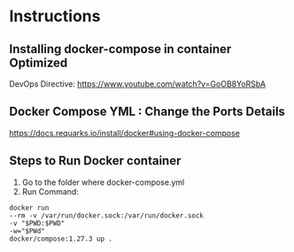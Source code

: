# Instructions

## Installing docker-compose in container Optimized

DevOps Directive: <https://www.youtube.com/watch?v=GoOB8YoRSbA>

## Docker Compose YML : Change the Ports Details

<https://docs.requarks.io/install/docker#using-docker-compose>

## Steps to Run Docker container

1. Go to the folder where docker-compose.yml
2. Run Command:

 ```
 docker run 
 --rm -v /var/run/docker.sock:/var/run/docker.sock
 -v "$PWD:$PWD"
 -w="$PWd" 
 docker/compose:1.27.3 up .
 ```
